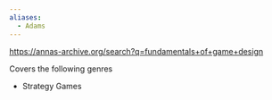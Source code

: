 ```yaml
---
aliases:
  - Adams
---
```

https://annas-archive.org/search?q=fundamentals+of+game+design

Covers the following genres
* Strategy Games
